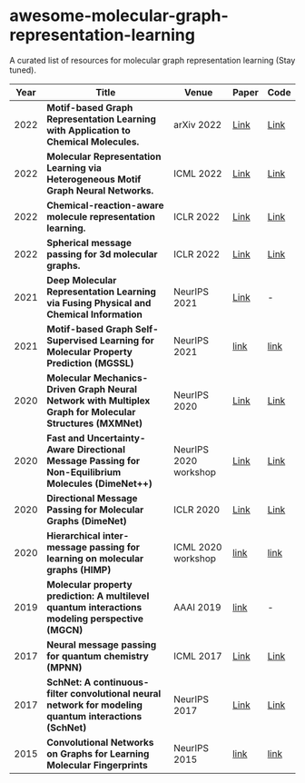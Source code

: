 # awesome-molecular-graph-representation-learning
A curated list of resources for molecular graph representation learning (Stay tuned).

| Year   | Title  | Venue |  Paper | Code  |
|-------|--------|--------|--------|-----------|
| 2022 |**Motif-based Graph Representation Learning with Application to Chemical Molecules.**|arXiv 2022|[Link](https://arxiv.org/abs/2208.04529)  | [Link](https://github.com/yifeiwang15/MotifConv) |
| 2022 |**Molecular Representation Learning via Heterogeneous Motif Graph Neural Networks.**|ICML 2022|[Link](https://proceedings.mlr.press/v162/yu22a.html) | [Link](https://github.com/ZhaoningYu1996/HM-GNN) |
| 2022 | **Chemical-reaction-aware molecule representation learning.**| ICLR 2022 |  [Link](https://blender.cs.illinois.edu/paper/moleculerepresentation2022.pdf)  | [Link](https://github.com/hwwang55/MolR?utm_source=catalyzex.com) |
| 2022 | **Spherical message passing for 3d molecular graphs.** | ICLR 2022 |  [Link](https://openreview.net/pdf?id=givsRXsOt9r)  | [Link](https://github.com/divelab/DIG) |
| 2021 | **Deep Molecular Representation Learning via Fusing Physical and Chemical Information**  | NeurIPS 2021  |  [Link](https://proceedings.neurips.cc/paper/2021/file/884d247c6f65a96a7da4d1105d584ddd-Paper.pdf)  | - |
| 2021 | **Motif-based Graph Self-Supervised Learning for Molecular Property Prediction (MGSSL)** | NeurIPS 2021 | [link](https://proceedings.neurips.cc/paper/2021/file/85267d349a5e647ff0a9edcb5ffd1e02-Paper.pdf) | [link](https://github.com/zaixizhang/MGSSL) |
| 2020 | **Molecular Mechanics-Driven Graph Neural Network with Multiplex Graph for Molecular Structures (MXMNet)**  | NeurIPS 2020 |  [Link](https://arxiv.org/pdf/2011.07457v1.pdf)  | [Link](https://github.com/zetayue/MXMNet) |
| 2020 | **Fast and Uncertainty-Aware Directional Message Passing for Non-Equilibrium Molecules (DimeNet++)**  | NeurIPS 2020 workshop |  [Link](https://arxiv.org/pdf/2011.14115.pdf)  | [Link](https://www.daml.in.tum.de/dimenet) |
| 2020 | **Directional Message Passing for Molecular Graphs (DimeNet)**  | ICLR 2020 |  [Link](https://arxiv.org/pdf/2003.03123.pdf)  | [Link](https://github.com/akirasosa/pytorch-dimenet?utm_source=catalyzex.com) |
| 2020 | **Hierarchical inter-message passing for learning on molecular graphs (HIMP)** | ICML 2020 workshop | [link](https://arxiv.org/pdf/2006.12179)                     | [link](https://github.com/rusty1s/himp-gnn)                  |
| 2019 | **Molecular property prediction: A multilevel quantum interactions modeling perspective (MGCN)** | AAAI 2019 | [link](https://ojs.aaai.org/index.php/AAAI/article/download/3896/3774) | - |
| 2017 | **Neural message passing for quantum chemistry (MPNN)**  | ICML 2017 |  [Link](https://arxiv.org/pdf/1704.01212.pdf) | [Link](https://github.com/brain-research/mpnn) |
| 2017 | **SchNet: A continuous-filter convolutional neural network for modeling quantum interactions (SchNet)**  | NeurIPS 2017 |  [Link](https://proceedings.neurips.cc/paper/2017/file/303ed4c69846ab36c2904d3ba8573050-Paper.pdf) | [Link](https://github.com/atomistic-machine-learning/SchNet) |
| 2015 | **Convolutional Networks on Graphs for Learning Molecular Fingerprints** | NeurIPS 2015 | [link](https://proceedings.neurips.cc/paper/2015/file/f9be311e65d81a9ad8150a60844bb94c-Paper.pdf) | [link](https://github.com/HIPS/neural-fingerprint) |

